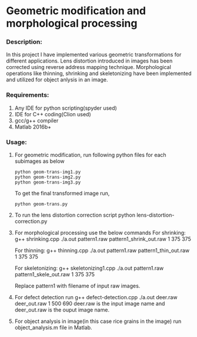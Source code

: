 # Geometric modification and morphological processing
### Description: 
In this project I have implemented various geometric transformations for different applications. Lens distortion introduced in images has been corrected using reverse address mapping technique. Morphological operations like thinning, shrinking and skeletonizing have been implemented and utilized for object anlysis in an image.

### Requirements:
1) Any IDE for python scripting(spyder used)
2) IDE for C++ coding(Clion used)
3) gcc/g++ compiler
4) Matlab 2016b+

### Usage:
1. For geometric modification, run following python files for each subimages as below

   ```
   python geom-trans-img1.py
   python geom-trans-img2.py
   python geom-trans-img3.py
   ```

   To get the final transformed image run,
   
   `python geom-trans.py`
  
2. To run the lens distortion correction script
   python lens-distortion-correction.py
  
3. For morphological processing use the below commands
   For shrinking:
   g++ shrinking.cpp
   ./a.out pattern1.raw pattern1_shrink_out.raw 1 375 375
   
   For thinning:
   g++ thinning.cpp
   ./a.out pattern1.raw pattern1_thin_out.raw 1 375 375
   
   For skeletonizing:
   g++ skeletonizing1.cpp
   ./a.out pattern1.raw pattern1_skele_out.raw 1 375 375
   
   Replace pattern1 with filename of input raw images.
   
4. For defect detection run
   g++ defect-detection.cpp
   ./a.out deer.raw deer_out.raw 1 500 690
   deer.raw is the input image name and deer_out.raw is the ouput image name.
   
5. For object analysis in image(in this case rice grains in the image) run object_analysis.m file in Matlab.
   

   
   
